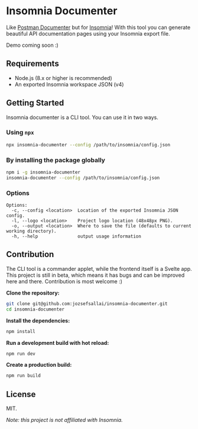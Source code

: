 # Insomnia Documenter

Like [Postman Documenter](https://www.getpostman.com/api-documentation-generator) but for [Insomnia](https://insomnia.rest)! With this tool you can generate beautiful API documentation pages using your Insomnia export file.

Demo coming soon :)

## Requirements
  * Node.js (8.x or higher is recommended)
  * An exported Insomnia workspace JSON (v4)

## Getting Started

Insomnia documenter is a CLI tool. You can use it in two ways.

### Using `npx`

```sh
npx insomnia-documenter --config /path/to/insomnia/config.json
```

### By installing the package globally

```sh
npm i -g insomnia-documenter
insomnia-documenter --config /path/to/insomnia/config.json
```

### Options

```
Options:
  -c, --config <location>  Location of the exported Insomnia JSON config.
  -l, --logo <location>    Project logo location (48x48px PNG).
  -o, --output <location>  Where to save the file (defaults to current working directory).    
  -h, --help               output usage information
```

## Contribution

The CLI tool is a commander applet, while the frontend itself is a Svelte app. This project is still in beta, which means it has bugs and can be improved here and there. Contribution is most welcome :)

**Clone the repository:**

```sh
git clone git@github.com:jozsefsallai/insomnia-documenter.git
cd insomnia-documenter
```

**Install the dependencies:**

```sh
npm install
```

**Run a development build with hot reload:**

```sh
npm run dev
```

**Create a production build:**

```sh
npm run build
```

## License

MIT.

*Note: this project is not affiliated with Insomnia.*
